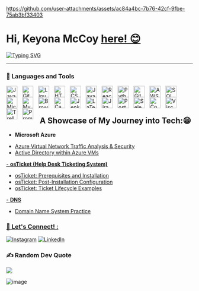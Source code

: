 


https://github.com/user-attachments/assets/ac84a4bc-7b76-42cf-9fbe-75ab3bf33403


<h1> Hi, Keyona McCoy  <a href="https://linkedin.com/in/withkmccoy"> here! &#128522; </a> </h1>
<a href="https://git.io/typing-svg"><img src="https://readme-typing-svg.demolab.com?font=Chewy&size=25&duration=6000&pause=100&color=9B4EF7&multiline=true&width=1000&height=130&lines=IT+Professional+%7C+QA+Software+Tester;Tech-Savvy+Educator+Turned+IT+Professional;Skilled+in+Troubleshooting%2C+Documentation%2C++Networking%2C+System+Support%2C+%26+QA+Testing;Driven+by+Problem-Solving%2C+Efficiency+%26+User+Support+Excellence" alt="Typing SVG" /></a>
<hr/>
 
<h3> 🧰 Languages and Tools </h3>
 <img align="left" alt="Java" width="30px" style="padding-right:10px;" src="https://cdn.jsdelivr.net/gh/devicons/devicon/icons/java/java-original.svg"/>
<img align="left" alt="Git" width="30px" style="padding-right:10px;" src="https://cdn.jsdelivr.net/gh/devicons/devicon/icons/git/git-original.svg" />
<img align="left" alt="Linux" width="30px" style="padding-right:10px;" src="https://cdn.jsdelivr.net/gh/devicons/devicon/icons/linux/linux-original.svg" />
<img align="left" alt="HTML" width="30px" style="padding-right:10px;" src="https://cdn.jsdelivr.net/gh/devicons/devicon/icons/html5/html5-plain.svg" />
<img align="left" alt="CSS" width="30px" style="padding-right:10px;" src="https://cdn.jsdelivr.net/gh/devicons/devicon/icons/css3/css3-plain.svg" />
<img align="left" alt="JavaScript" width="30px" style="padding-right:10px;" src="https://cdn.jsdelivr.net/gh/devicons/devicon/icons/javascript/javascript-plain.svg" />
<img align="left" alt="React" width="30px" style="padding-right:10px;" src="https://cdn.jsdelivr.net/gh/devicons/devicon/icons/react/react-original.svg" />
<img align="left" alt="Python" width="30px" style="padding-right:10px;" src="https://cdn.jsdelivr.net/gh/devicons/devicon/icons/python/python-plain.svg" />
<img align="left" alt="GitHub" width="30px" style="padding-right:10px;" src="https://cdn.jsdelivr.net/gh/devicons/devicon/icons/github/github-original.svg" />
<img align="left" alt="AWS" width="30px" style="padding-right:10px;" src="https://cdn.jsdelivr.net/gh/devicons/devicon@latest/icons/amazonwebservices/amazonwebservices-original-wordmark.svg" />
<img  align="left" alt="SQL" width="30px" style="padding-right:10px;" src="https://cdn.jsdelivr.net/gh/devicons/devicon@latest/icons/azuresqldatabase/azuresqldatabase-original.svg" />
<img align="left" alt="Microsoft SQL" width="30px" style="padding-right:10px;" src="https://cdn.jsdelivr.net/gh/devicons/devicon@latest/icons/microsoftsqlserver/microsoftsqlserver-original-wordmark.svg" />
<img align="left" alt="MySQL" width="30px" style="padding-right:10px;"  src="https://cdn.jsdelivr.net/gh/devicons/devicon@latest/icons/mysql/mysql-original-wordmark.svg" />
<img align="left" alt="BrowserStack" width="30px" style="padding-right:10px;" src="https://cdn.jsdelivr.net/gh/devicons/devicon@latest/icons/browserstack/browserstack-original-wordmark.svg" />
<img align="left" alt="Canva" width="30px" style="padding-right:10px;" src="https://cdn.jsdelivr.net/gh/devicons/devicon@latest/icons/canva/canva-original.svg" />
<img align="left" alt="Jenkins" width="30px" style="padding-right:10px;" src="https://cdn.jsdelivr.net/gh/devicons/devicon@latest/icons/jenkins/jenkins-original.svg" />
<img align="left" alt="LaTeX" width="30px" style="padding-right:10px;" src="https://cdn.jsdelivr.net/gh/devicons/devicon@latest/icons/latex/latex-original.svg" />
<img align="left" alt="Jira" width="30px" style="padding-right:10px;"  src="https://cdn.jsdelivr.net/gh/devicons/devicon@latest/icons/jira/jira-original-wordmark.svg" />
<img align="left" alt="Postman" width="30px" style="padding-right:10px;" src="https://cdn.jsdelivr.net/gh/devicons/devicon@latest/icons/postman/postman-original.svg" />
<img align="left" alt="Selenium" width="30px" style="padding-right:10px;" src="https://cdn.jsdelivr.net/gh/devicons/devicon@latest/icons/selenium/selenium-original.svg" />
<img  align="left" alt="Confluence" width="30px" style="padding-right:10px;" src="https://img.shields.io/badge/confluence-%23172BF4.svg"/> 
<img  align="left" alt="Visco" width="30px" style="padding-right:10px;" src="https://img.shields.io/badge/cisco-%23049fd9.svg"/>
<img  align="left" alt="Trello" width="30px" style="padding-right:10px;" src="https://img.shields.io/badge/Trello-%23026AA7.svg"/>
<img  align="left" alt="Prometheus" width="30px" style="padding-right:10px;" src="https://img.shields.io/badge/Prometheus-E6522C.svg"/>                           
<br/>
<br/>
<br/>
<h2 align= "center"> A Showcase of My Journey into Tech:&#128513; </h2>

- <b>Microsoft Azure</b>
 <ul>
   <li> <a href="https://github.com/k-mccoy11/traffic-az"> Azure Virtual Network Traffic Analysis & Security  </li>
   <li> <a href="https://github.com/k-mccoy11/deploy-active-directory">Active Directory within Azure VMs </li>
 </ul> 
- <b> osTicket (Help Desk Ticketing System)</b>
 <ul>
   <li> <a href="https://github.com/k-mccoy11/osticket-prereqs"> osTicket: Prerequisites and Installation </li>
   <li> <a href="https://github.com/k-mccoy11/post-install-osticket"> osTicket: Post-Installation Configuration </li>
   <li> <a href="https://github.com/k-mccoy11/ticket-lifecycle"> osTicket: Ticket Lifecycle Examples </li>
 </ul>
- <b> DNS</b>
  <ul>
    <li> <a href="https://github.com/k-mccoy11/dns_practice"> Domain Name System Practice </li>
  </ul>

<h3> &#129321; Let's Connect! :</h3>

[![Instagram](https://img.shields.io/badge/Instagram-%23E4405F.svg?logo=Instagram&logoColor=white)](https://instagram.com/k.mccoycareer) 
[![LinkedIn](https://img.shields.io/badge/LinkedIn-%230077B5.svg?logo=linkedin&logoColor=white)](https://linkedin.com/in/withkmccoy) 



### ✍️ Random Dev Quote
![](https://quotes-github-readme.vercel.app/api?type=horizontal&theme=tokyonight)

![image](https://github.com/user-attachments/assets/9e0ca6bb-3393-4948-bbf8-bd57131a7aeb)


<!-- Proudly created with GPRM ( https://gprm.itsvg.in ) -->
